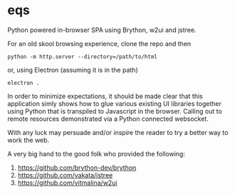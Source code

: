 # eqs

Python powered in-browser SPA using Brython, w2ui and jstree.

For an old skool browsing experience, clone the repo and then

`python -m http.server --directory=/path/to/html`

or, using Electron (assuming it is in the path)

`electron .`

In order to minimize expectations, it should be made clear that this application simly shows how to glue various existing UI libraries together using Python that is transpiled to Javascript in the browser. Calling out to remote resources demonstrated via a Python connected websocket. 

With any luck may persuade and/or inspire the reader to try a better way to work the web.

A very big hand to the good folk who provided the following:

1. https://github.com/brython-dev/brython
2. https://github.com/vakata/jstree
3. https://github.com/vitmalina/w2ui
